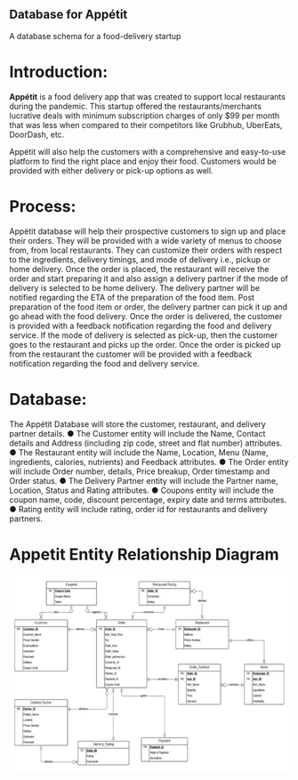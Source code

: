 ## Database for Appétit
A database schema for a food-delivery startup

# Introduction:
**Appétit** is a food delivery app that was created to support local restaurants during the pandemic. This startup offered the restaurants/merchants lucrative deals with minimum subscription charges of only $99 per month that was less when compared to their competitors like Grubhub, UberEats, DoorDash, etc.

Appétit will also help the customers with a comprehensive and easy-to-use platform to find the right place and enjoy their food. Customers would be provided with either delivery or pick-up options as well.

# Process:
Appétit database will help their prospective customers to sign up and place their orders. They will be provided with a wide variety of menus to choose from, from local restaurants. They can customize their orders with respect to the ingredients, delivery timings, and mode of delivery i.e., pickup or home delivery. Once the order is placed, the restaurant will receive the order and start preparing it and also assign a delivery partner if the mode of delivery is selected to be home delivery. The delivery partner will be notified regarding the ETA of the preparation of the food item. Post preparation of the food item or order, the delivery partner can pick it up and go ahead with the food delivery. Once the order is delivered, the customer is provided with a feedback notification regarding the food and delivery service. If the mode of delivery is selected as pick-up, then the customer goes to the restaurant and picks up the order.
Once the order is picked up from the restaurant the customer will be provided with a feedback notification regarding the food and delivery service.

# Database:
The Appétit Database will store the customer, restaurant, and delivery partner details.
●	The Customer entity will include the Name, Contact details and Address (including zip code, street and flat number) attributes.
●	The Restaurant entity will include the Name, Location, Menu (Name, ingredients, calories, nutrients) and Feedback attributes.
●	The Order entity will include Order number, details, Price breakup, Order timestamp and
Order status.
●	The Delivery Partner entity will include the Partner name, Location, Status and Rating
attributes.
●	Coupons entity will include the coupon name, code, discount percentage, expiry date and terms attributes.
●	Rating entity will include rating, order id for restaurants and delivery partners.

# Appetit Entity Relationship Diagram
![ERD Diagram](/Diagrams/appetit_ERD.jpg)